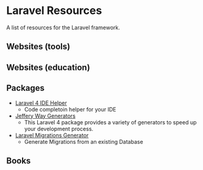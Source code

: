 # Laravel Resources

A list of resources for the Laravel framework.

## Websites (tools)

## Websites (education)

## Packages

* [Laravel 4 IDE Helper](https://github.com/barryvdh/laravel-ide-helper)
  - Code completoin helper for your IDE
* [Jeffery Way Generators](https://github.com/JeffreyWay/Laravel-4-Generators)
  - This Laravel 4 package provides a variety of generators to speed up your development process.
* [Laravel Migrations Generator](https://github.com/barryvdh/laravel-migration-generator)
  - Generate Migrations from an existing Database

## Books
